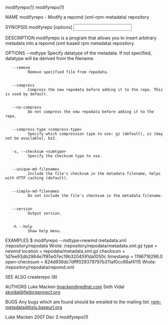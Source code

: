 modifyrepo(1)                                                                                                                                                                                   modifyrepo(1)



NAME
       modifyrepo - Modify a repomd (xml-rpm-metadata) repository


SYNOPSIS
       modifyrepo [options] <input metadata> <output repodata>

DESCRIPTION
       modifyrepo is a program that allows you to insert arbitrary metadata into a repomd (xml-based rpm metadata) repository.


OPTIONS
       --mdtype <mdtype>
              Specify datatype of the metadata. If not specified, datatype will be derived from the filename.


       --remove
              Remove specified file from repodata.


       --compress
              Compress the new repodata before adding it to the repo. This is used by default.


       --no-compress
              Do not compress the new repodata before adding it to the repo.


       --compress-type <compress-type>
              Specify which compression type to use: gz (default), xz (may not be available), bz2.


       -s, --checksum <sumtype>
              Specify the checksum type to use.


       --unique-md-filenames
              Include the file's checksum in the metadata filename, helps with HTTP caching (default).


       --simple-md-filenames
              Do not include the file's checksum in the metadata filename.


       --version
              Output version.


       -h --help
              Show help menu.


EXAMPLES
       $ modifyrepo --mdtype=newmd metadata.xml /repository/repodata
       Wrote: /repository/repodata/metadata.xml.gz
                  type = newmd
              location = repodata/metadata.xml.gz
              checksum = 1d7ee93db2964e7f85e07ec19b3204591da1050c
             timestamp = 1196716296.0
         open-checksum = 824d936dc7dfff029379797b311af0cc66af4115
       Wrote: /repository/repodata/repomd.xml


SEE ALSO
       createrepo (8)


AUTHORS
       Luke Macken <lmacken@redhat.com>
       Seth Vidal <skvidal@fedoraproject.org>


BUGS
       Any bugs which are found should be emailed to the mailing list: rpm-metadata@lists.baseurl.org



Luke Macken                                                                                       2007 Dec 3                                                                                    modifyrepo(1)
